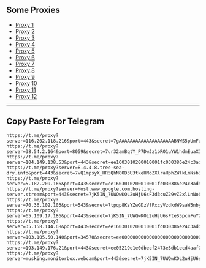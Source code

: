 Some Proxies
---
- [Proxy 1](https://t.me/proxy?server=116.202.118.216&port=443&secret=7gAAAAAAAAAAAAAAAAAAAABNWS5pUmFuQ2VsbC5LaXI)
- [Proxy 2](https://t.me/proxy?server=38.54.2.164&port=8059&secret=7ur32amBqtY_P7DwJz1bRO1uYW1hdmEuaXI%3D)
- [Proxy 3](https://t.me/proxy?server=104.149.138.53&port=443&secret=ee1603010200010001fc030386e24c3add6d792e6972616e63656c6c2e6972)
- [Proxy 4](https://t.me/proxy?server=8.4.4.8.tree-sea-dry.info&port=443&secret=7vQ1mpsyX_HR5QhN8OD3U3tkeHNoZXlraHphZWlkLmNsb3VkZnJvbnQubmV0)
- [Proxy 5](https://t.me/proxy?server=5.182.209.166&port=443&secret=ee1603010200010001fc030386e24c3add6D792E6972616E63656C6C2E692D72)
- [Proxy 6](https://t.me/proxy?server=Host.www.google.com.hosting-server.stream&port=443&secret=7jK5IN_7UWQwKOL2uHjU6sF3d3cuZ29vZ2xlLnNob3A)
- [Proxy 7](https://t.me/proxy?server=70.36.102.103&port=543&secret=7tpqp8KsYZwGDzVfPxcyVzdkdW9saW5nby5jb20%3D)
- [Proxy 8](https://t.me/proxy?server=65.109.17.186&port=443&secret=7jK5IN_7UWQwKOL2uHjU6sFteS5pcmFuY2VsbC5pcg)
- [Proxy 9](https://t.me/proxy?server=35.158.144.68&port=443&secret=ee1603010200010001fc030386e24c3add6d792e6972616e63656c6c2e6972)
- [Proxy 10](https://t.me/proxy?server=103.105.50.140&port=34570&secret=ee000000000000000000000000000000006d79736f6e2e64756f6c696e676f2e636f6d)
- [Proxy 11](https://t.me/proxy?server=193.149.176.21&port=443&secret=ee05219e1e0dbecf2473e3db1ecd4aaf007777772e636c6f7564666c6172652e636f6d)
- [Proxy 12](https://t.me/proxy?server=musking.monitorbox.webcam&port=443&secret=7jK5IN_7UWQwKOL2uHjU6sF3d3cuZ29vZ2xlLnNob3A)
---
Copy Paste For Telegram
---
```
https://t.me/proxy?server=116.202.118.216&port=443&secret=7gAAAAAAAAAAAAAAAAAAAABNWS5pUmFuQ2VsbC5LaXI
https://t.me/proxy?server=38.54.2.164&port=8059&secret=7ur32amBqtY_P7DwJz1bRO1uYW1hdmEuaXI%3D
https://t.me/proxy?server=104.149.138.53&port=443&secret=ee1603010200010001fc030386e24c3add6d792e6972616e63656c6c2e6972
https://t.me/proxy?server=8.4.4.8.tree-sea-dry.info&port=443&secret=7vQ1mpsyX_HR5QhN8OD3U3tkeHNoZXlraHphZWlkLmNsb3VkZnJvbnQubmV0
https://t.me/proxy?server=5.182.209.166&port=443&secret=ee1603010200010001fc030386e24c3add6D792E6972616E63656C6C2E692D72
https://t.me/proxy?server=Host.www.google.com.hosting-server.stream&port=443&secret=7jK5IN_7UWQwKOL2uHjU6sF3d3cuZ29vZ2xlLnNob3A
https://t.me/proxy?server=70.36.102.103&port=543&secret=7tpqp8KsYZwGDzVfPxcyVzdkdW9saW5nby5jb20%3D
https://t.me/proxy?server=65.109.17.186&port=443&secret=7jK5IN_7UWQwKOL2uHjU6sFteS5pcmFuY2VsbC5pcg
https://t.me/proxy?server=35.158.144.68&port=443&secret=ee1603010200010001fc030386e24c3add6d792e6972616e63656c6c2e6972
https://t.me/proxy?server=103.105.50.140&port=34570&secret=ee000000000000000000000000000000006d79736f6e2e64756f6c696e676f2e636f6d
https://t.me/proxy?server=193.149.176.21&port=443&secret=ee05219e1e0dbecf2473e3db1ecd4aaf007777772e636c6f7564666c6172652e636f6d
https://t.me/proxy?server=musking.monitorbox.webcam&port=443&secret=7jK5IN_7UWQwKOL2uHjU6sF3d3cuZ29vZ2xlLnNob3A
```